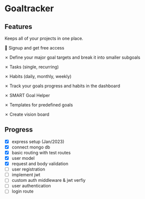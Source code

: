 
# Goaltracker

## Features

Keeps all of your projects in one place.

:construction_worker: Signup and get free access

&#10007; Define your major goal targets and break it into smaller subgoals

&#10007; Tasks (single, recurring)

&#10007; Habits (daily, monthly, weekly)

&#10007; Track your goals progress and habits in the dashboard

&#10007; SMART Goal Helper

&#10007; Templates for predefined goals

&#10007; Create vision board

## Progress

- [x] express setup (Jan/2023)
- [x] connect mongo db
- [x] basic routing with test routes
- [x] user model
- [x] request and body validation
- [ ] user registration
- [ ] implement jwt
- [ ] custom auth middleware & jwt verfiy
- [ ] user authentication 
- [ ] login route